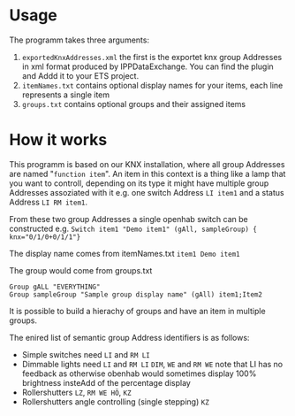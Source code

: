 # Usage

The programm takes three arguments:

1. `exportedKnxAddresses.xml` the first is the exportet knx group Addresses in xml format produced by IPPDataExchange.
You can find the plugin and Addd it to your ETS project.
2. `itemNames.txt` contains optional display names for your items, each line represents a single item
3. `groups.txt` contains optional groups and their assigned items 

# How it works

This programm is based on our KNX installation, where all group Addresses are named "`function item`".
An item in this context is a thing like a lamp that you want to controll, depending on its type it might have multiple group Addresses assoziated with it e.g. one switch Address `LI item1` and a status Address `LI RM item1`.

From these two group Addresses a single openhab switch can be constructed e.g. `Switch item1 "Demo item1" (gAll, sampleGroup) { knx="0/1/0+0/1/1"}`

The display name comes from itemNames.txt `item1 Demo item1`

The group would come from groups.txt

```
Group gALL "EVERYTHING"
Group sampleGroup "Sample group display name" (gAll) item1;Item2
```

It is possible to  build a hierachy of groups and have an item in multiple groups.

The enired list of semantic group Address identifiers is as follows:
* Simple switches need `LI` and `RM LI`
* Dimmable lights need `LI` and `RM LI` `DIM`, `WE` and `RM WE` note that LI has no feedback as otherwise obenhab would sometimes display 100% brightness insteAdd of the percentage display
* Rollershutters `LZ`, `RM WE HÖ`, `KZ`
* Rollershutters angle controlling (single stepping) `KZ`
